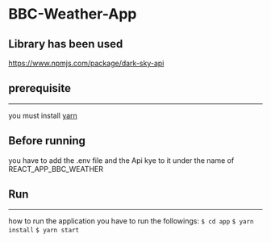# BBC-Weather-App

## Library has been used

https://www.npmjs.com/package/dark-sky-api

## prerequisite

---

you must install [yarn](https://yarnpkg.com/lang/en/docs/install)

## Before running

you have to add the .env file and the Api kye to it under the name of REACT_APP_BBC_WEATHER

## Run

---

how to run the application you have to run the followings:
`$ cd app`
`$ yarn install`
`$ yarn start`
